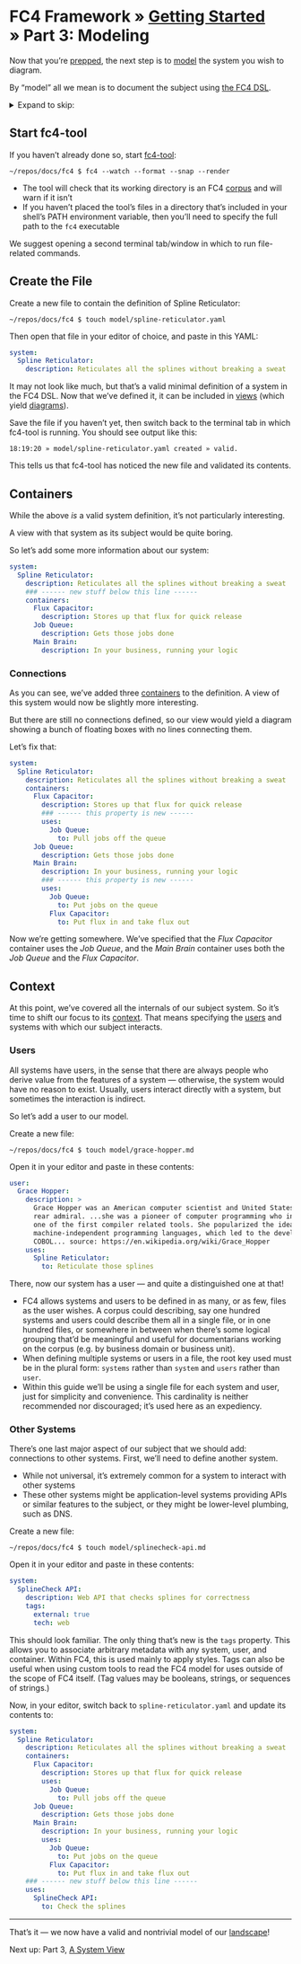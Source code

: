 # FC4 Framework » [Getting Started](index.md) » Part 3: Modeling

Now that you’re [prepped](index.md), the next step is to
[model](../../concepts.md#model) the system you wish to diagram.

By “model” all we mean is to document the subject using [the FC4
DSL](../../reference/dsl.md).

<details>
<summary>Expand to skip:</summary>

<!-- TOC depthFrom:2 -->

- [Start fc4-tool](#start-fc4-tool)
- [Create the File](#create-the-file)
- [Containers](#containers)
  - [Connections](#connections)
- [Context](#context)
  - [Users](#users)
  - [Other Systems](#other-systems)

<!-- /TOC -->

</details>

## Start fc4-tool

If you haven’t already done so, start [fc4-tool][fc4-tool]:

```shell
~/repos/docs/fc4 $ fc4 --watch --format --snap --render
```

<aside>

* The tool will check that its working directory is an FC4
  [corpus](../../concepts.md#corpus) and will warn if it isn’t
* If you haven’t placed the tool’s files in a directory that’s included in your
  shell’s PATH environment variable, then you’ll need to specify the full path
  to the `fc4` executable

</aside>

We suggest opening a second terminal tab/window in which to run file-related
commands.

## Create the File

Create a new file to contain the definition of Spline Reticulator:

```shell
~/repos/docs/fc4 $ touch model/spline-reticulator.yaml
```

Then open that file in your editor of choice, and paste in this YAML:

```yaml
system:
  Spline Reticulator:
    description: Reticulates all the splines without breaking a sweat
```

It may not look like much, but that’s a valid minimal definition of a system in
the FC4 DSL. Now that we’ve defined it, it can be included in
[views](../../concepts.md#view) (which yield
[diagrams](../../concepts.md#diagram)).

Save the file if you haven’t yet, then switch back to the terminal tab in which
fc4-tool is running. You should see output like this:

```text
18:19:20 » model/spline-reticulator.yaml created » valid.
```

This tells us that fc4-tool has noticed the new file and validated its contents.

## Containers

While the above _is_ a valid system definition, it’s not particularly interesting.

A view with that system as its subject would be quite boring.

So let’s add some more information about our system:

```yaml
system:
  Spline Reticulator:
    description: Reticulates all the splines without breaking a sweat
    ### ------ new stuff below this line ------
    containers:
      Flux Capacitor:
        description: Stores up that flux for quick release
      Job Queue:
        description: Gets those jobs done
      Main Brain:
        description: In your business, running your logic
```

### Connections

As you can see, we’ve added three [containers](../../reference/concepts.md#container)
to the definition. A view of this system would now be slightly more interesting.

But there are still no connections defined, so our view would yield a diagram
showing a bunch of floating boxes with no lines connecting them.

Let’s fix that:

```yaml
system:
  Spline Reticulator:
    description: Reticulates all the splines without breaking a sweat
    containers:
      Flux Capacitor:
        description: Stores up that flux for quick release
        ### ------ this property is new ------
        uses:
          Job Queue:
            to: Pull jobs off the queue
      Job Queue:
        description: Gets those jobs done
      Main Brain:
        description: In your business, running your logic
        ### ------ this property is new ------
        uses:
          Job Queue:
            to: Put jobs on the queue
          Flux Capacitor:
            to: Put flux in and take flux out
```

Now we’re getting somewhere. We’ve specified that the _Flux Capacitor_ container
uses the _Job Queue_, and the _Main Brain_ container uses both the _Job Queue_
and the _Flux Capacitor_.

## Context

At this point, we’ve covered all the internals of our subject system. So it’s
time to shift our focus to its [context](../../concepts.md#context). That means
specifying the [users](../../concepts.md#user) and systems with which our
subject interacts.

### Users

All systems have users, in the sense that there are always people who derive
value from the features of a system — otherwise, the system would have no reason
to exist. Usually, users interact directly with a system, but sometimes the
interaction is indirect.

So let’s add a user to our model.

Create a new file:

```shell
~/repos/docs/fc4 $ touch model/grace-hopper.md
```

Open it in your editor and paste in these contents:

<!-- TEST FILE: model/grace-hopper.yaml -->

```yaml
user:
  Grace Hopper:
    description: >
      Grace Hopper was an American computer scientist and United States Navy
      rear admiral. ...she was a pioneer of computer programming who invented
      one of the first compiler related tools. She popularized the idea of
      machine-independent programming languages, which led to the development of
      COBOL... source: https://en.wikipedia.org/wiki/Grace_Hopper
    uses:
      Spline Reticulator:
        to: Reticulate those splines
```

There, now our system has a user — and quite a distinguished one at that!

<aside>

* FC4 allows systems and users to be defined in as many, or as few, files as the
  user wishes. A corpus could describing, say one hundred systems and users
  could describe them all in a single file, or in one hundred files, or
  somewhere in between when there’s some logical grouping that’d be meaningful
  and useful for documentarians working on the corpus (e.g. by business domain
  or business unit).
* When defining multiple systems or users in a file, the root key used must be
  in the plural form: `systems` rather than `system` and `users` rather than
  `user`.
* Within this guide we’ll be using a single file for each system and user, just
  for simplicity and convenience. This cardinality is neither recommended nor
  discouraged; it’s used here as an expediency.

</aside>

### Other Systems

There’s one last major aspect of our subject that we should add: connections to
other systems. First, we’ll need to define another system.

<aside>

* While not universal, it’s extremely common for a system to interact with other
  systems
* These other systems might be application-level systems providing APIs or
  similar features to the subject, or they might be lower-level plumbing, such
  as DNS.

</aside>

Create a new file:

```shell
~/repos/docs/fc4 $ touch model/splinecheck-api.md
```

Open it in your editor and paste in these contents:

<!-- TEST FILE: model/splinecheck-api.yaml -->

```yaml
system:
  SplineCheck API:
    description: Web API that checks splines for correctness
    tags:
      external: true
      tech: web
```

This should look familiar. The only thing that’s new is the `tags` property.
This allows you to associate arbitrary metadata with any system, user, and
container. Within FC4, this is used mainly to apply styles. Tags can also be
useful when using custom tools to read the FC4 model for uses outside of the
scope of FC4 itself. (Tag values may be booleans, strings, or sequences of
strings.)

Now, in your editor, switch back to `spline-reticulator.yaml` and update its
contents to:

<!-- TEST FILE: model/spline-reticulator.yaml -->

```yaml
system:
  Spline Reticulator:
    description: Reticulates all the splines without breaking a sweat
    containers:
      Flux Capacitor:
        description: Stores up that flux for quick release
        uses:
          Job Queue:
            to: Pull jobs off the queue
      Job Queue:
        description: Gets those jobs done
      Main Brain:
        description: In your business, running your logic
        uses:
          Job Queue:
            to: Put jobs on the queue
          Flux Capacitor:
            to: Put flux in and take flux out
    ### ------ new stuff below this line ------
    uses:
      SplineCheck API:
        to: Check the splines
```

----

That’s it — we now have a valid and nontrivial model of our
[landscape](../../concepts.md#landscape)!

Next up: Part 3, [A System View](view.md)


[fc4-tool]: ../../tool/

